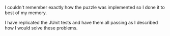 I couldn't remember exactly how the puzzle was implemented so I done it to best of my memory. 

I have replicated the JUnit tests and have them all passing as I described how I would solve these problems.
